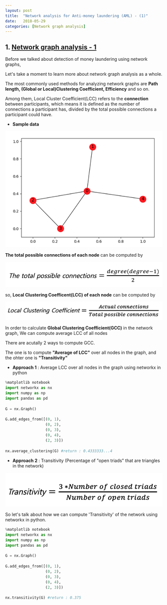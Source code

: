 ```yaml
---
layout: post
title:  "Network analysis for Anti-money laundering (AML) - (1)"
date:   2018-05-29
categories: [Network graph analysis]
---
```


## 1. [Network graph analysis - 1](https://en.wikipedia.org/wiki/Social_network_analysis)

Before we talked about detection of money laundering using network graphs, 

Let's take a moment to learn more about network graph analysis as a whole. 

The most commonly used methods for analyzing network graphs are **Path length, (Global or Local)Clustering Coefficient, Efficiency** and so on.

Among them, Local Cluster Coefficient(LCC) refers to the **connection** between participants, which means it is defined as the number of connections a participant has, divided by the total possible connections a participant could have. 

+ **Sample data**

![screenshot_0](/static/img/sample_data.jpg)

**The total possible connections of each node** can be computed by 

![screenshot_1](/static/img/latex_1.jpg)

so, **Local Clustering Coefficent(LCC) of each node** can be computed by 

![screenshot_2](/static/img/latex_2.jpg)

In order to calculate **Global Clustering Coefficient(GCC)** in the network graph, We can compute average LCC of all nodes

There are acutally 2 ways to compute GCC.

The one is to compute **"Average of LCC"** over all nodes in the graph, and the ohter one is **"Transitivity"** 

+ **Approach 1** : Average LCC over all nodes in the graph using networkx in python 

~~~python
%matplotlib notebook
import networkx as nx
import numpy as np
import pandas as pd

G = nx.Graph()

G.add_edges_from([(0, 1),
                  (0, 2),
                  (0, 3),
                  (0, 4),
                  (2, 3)])

nx.average_clustering(G) #return : 0.4333333...4
~~~

+ **Approach 2** : Transitivity (Percentage of "open triads" that are triangles in the network)

![screenshot_3](/static/img/latex_3.jpg)

So let's talk about how we can compute 'Transitivity' of the network using networkx in python.

~~~python
%matplotlib notebook
import networkx as nx
import numpy as np
import pandas as pd

G = nx.Graph()

G.add_edges_from([(0, 1),
                  (0, 2),
                  (0, 3),
                  (0, 4),
                  (2, 3)])

nx.transitivity(G) #return : 0.375
~~~
